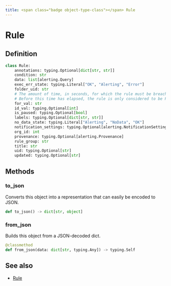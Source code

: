 ```yaml
---
title: <span class="badge object-type-class"></span> Rule
---
```

# <span class="badge object-type-class"></span> Rule

## Definition

```python
class Rule:
    annotations: typing.Optional[dict[str, str]]
    condition: str
    data: list[alerting.Query]
    exec_err_state: typing.Literal["OK", "Alerting", "Error"]
    folder_uid: str
    # The amount of time, in seconds, for which the rule must be breached for the rule to be considered to be Firing.
    # Before this time has elapsed, the rule is only considered to be Pending.
    for_val: str
    id_val: typing.Optional[int]
    is_paused: typing.Optional[bool]
    labels: typing.Optional[dict[str, str]]
    no_data_state: typing.Literal["Alerting", "NoData", "OK"]
    notification_settings: typing.Optional[alerting.NotificationSettings]
    org_id: int
    provenance: typing.Optional[alerting.Provenance]
    rule_group: str
    title: str
    uid: typing.Optional[str]
    updated: typing.Optional[str]
```
## Methods

### <span class="badge object-method"></span> to_json

Converts this object into a representation that can easily be encoded to JSON.

```python
def to_json() -> dict[str, object]
```

### <span class="badge object-method"></span> from_json

Builds this object from a JSON-decoded dict.

```python
@classmethod
def from_json(data: dict[str, typing.Any]) -> typing.Self
```

## See also

 * <span class="badge builder"></span> [Rule](./builder-Rule.md)
